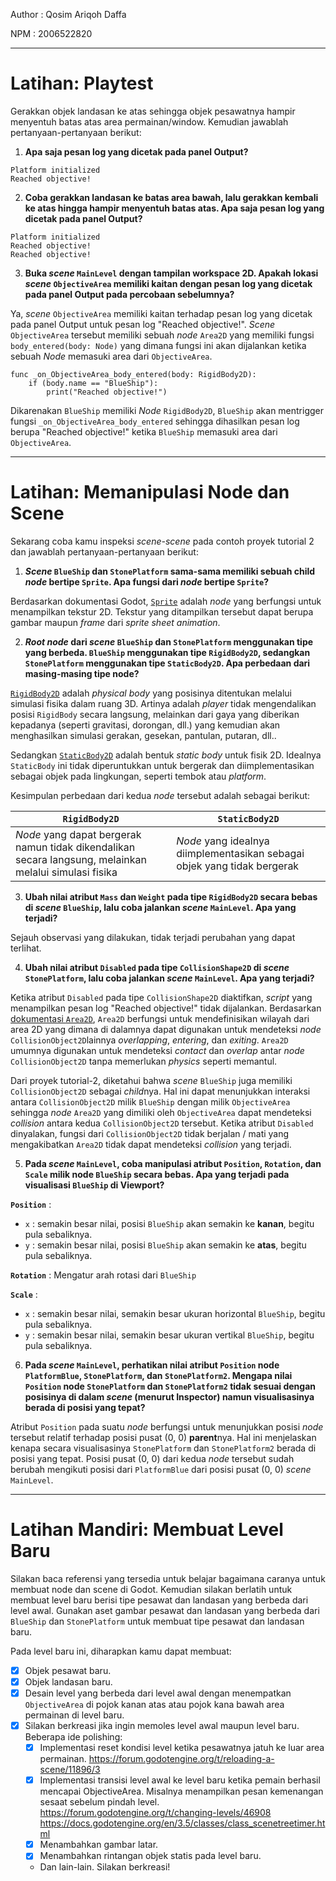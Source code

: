 Author : Qosim Ariqoh Daffa

NPM : 2006522820

---

# Latihan: Playtest

Gerakkan objek landasan ke atas sehingga objek pesawatnya hampir menyentuh batas atas area permainan/window. Kemudian jawablah pertanyaan-pertanyaan berikut:

1. **Apa saja pesan log yang dicetak pada panel **Output**?**

```
Platform initialized
Reached objective!
```

2. **Coba gerakkan landasan ke batas area bawah, lalu gerakkan kembali ke atas hingga hampir menyentuh batas atas. Apa saja pesan log yang dicetak pada panel Output?**

```
Platform initialized
Reached objective!
Reached objective!
```

3. **Buka _scene_ `MainLevel` dengan tampilan workspace 2D. Apakah lokasi _scene_ `ObjectiveArea` memiliki kaitan dengan pesan log yang dicetak pada panel Output pada percobaan sebelumnya?**

Ya, _scene_ `ObjectiveArea` memiliki kaitan terhadap pesan log yang dicetak pada panel Output untuk pesan log "Reached objective!". _Scene_ `ObjectiveArea` tersebut memiliki sebuah _node_ `Area2D` yang memiliki fungsi `body_entered(body: Node)` yang dimana fungsi ini akan dijalankan ketika sebuah _Node_ memasuki area dari `ObjectiveArea`.

```
func _on_ObjectiveArea_body_entered(body: RigidBody2D):
	if (body.name == "BlueShip"):
		print("Reached objective!")
```

Dikarenakan `BlueShip` memiliki _Node_ `RigidBody2D`, `BlueShip` akan mentrigger fungsi `_on_ObjectiveArea_body_entered` sehingga dihasilkan pesan log berupa "Reached objective!" ketika `BlueShip` memasuki area dari `ObjectiveArea`.

---

# Latihan: Memanipulasi Node dan Scene

Sekarang coba kamu inspeksi _scene-scene_ pada contoh proyek tutorial 2 dan jawablah pertanyaan-pertanyaan berikut:

1. **_Scene_ `BlueShip` dan `StonePlatform` sama-sama memiliki sebuah child _node_ bertipe `Sprite`. Apa fungsi dari _node_ bertipe `Sprite`?**

Berdasarkan dokumentasi Godot, [`Sprite`](https://docs.godotengine.org/en/3.5/classes/class_sprite.html) adalah _node_ yang berfungsi untuk menampilkan tekstur 2D. Tekstur yang ditampilkan tersebut dapat berupa gambar maupun _frame_ dari _sprite sheet animation_.

2. **_Root node_ dari _scene_ `BlueShip` dan `StonePlatform` menggunakan tipe yang berbeda. `BlueShip` menggunakan tipe `RigidBody2D`, sedangkan `StonePlatform` menggunakan tipe `StaticBody2D`. Apa perbedaan dari masing-masing tipe node?**

[`RigidBody2D`](https://docs.godotengine.org/en/3.5/classes/class_rigidbody.html) adalah _physical body_ yang posisinya ditentukan melalui simulasi fisika dalam ruang 3D. Artinya adalah _player_ tidak mengendalikan posisi `RigidBody` secara langsung, melainkan dari gaya yang diberikan kepadanya (seperti gravitasi, dorongan, dll.) yang kemudian akan menghasilkan simulasi gerakan, gesekan, pantulan, putaran, dll..

Sedangkan [`StaticBody2D`](https://docs.godotengine.org/en/3.5/classes/class_staticbody2d.html) adalah bentuk _static body_ untuk fisik 2D. Idealnya `StaticBody` ini tidak diperuntukkan untuk bergerak dan diimplementasikan sebagai objek pada lingkungan, seperti tembok atau _platform_.

Kesimpulan perbedaan dari kedua _node_ tersebut adalah sebagai berikut:

| `RigidBody2D`                                                                                          | `StaticBody2D`                                                           |
| ------------------------------------------------------------------------------------------------------ | ------------------------------------------------------------------------ |
| _Node_ yang dapat bergerak namun tidak dikendalikan secara langsung, melainkan melalui simulasi fisika | _Node_ yang idealnya diimplementasikan sebagai objek yang tidak bergerak |

3. **Ubah nilai atribut `Mass` dan `Weight` pada tipe `RigidBody2D` secara bebas di _scene_ `BlueShip`, lalu coba jalankan _scene_ `MainLevel`. Apa yang terjadi?**

Sejauh observasi yang dilakukan, tidak terjadi perubahan yang dapat terlihat.

4. **Ubah nilai atribut `Disabled` pada tipe `CollisionShape2D` di _scene_ `StonePlatform`, lalu coba jalankan _scene_ `MainLevel`. Apa yang terjadi?**

Ketika atribut `Disabled` pada tipe `CollisionShape2D` diaktifkan, _script_ yang menampilkan pesan log "Reached objective!" tidak dijalankan. Berdasarkan [dokumentasi `Area2D`](https://docs.godotengine.org/en/stable/tutorials/physics/using_area_2d.html), `Area2D` berfungsi untuk mendefinisikan wilayah dari area 2D yang dimana di dalamnya dapat digunakan untuk mendeteksi _node_ `CollisionObject2D`lainnya _overlapping_, _entering_, dan _exiting_. `Area2D` umumnya digunakan untuk mendeteksi _contact_ dan _overlap_ antar _node_ `CollisionObject2D` tanpa memerlukan _physics_ seperti memantul.

Dari proyek tutorial-2, diketahui bahwa _scene_ `BlueShip` juga memiliki `CollisionObject2D` sebagai *child*nya. Hal ini dapat menunjukkan interaksi antara `CollisionObject2D` milik `BlueShip` dengan milik `ObjectiveArea` sehingga _node_ `Area2D` yang dimiliki oleh `ObjectiveArea` dapat mendeteksi _collision_ antara kedua `CollisionObject2D` tersebut. Ketika atribut `Disabled` dinyalakan, fungsi dari `CollisionObject2D` tidak berjalan / mati yang mengakibatkan `Area2D` tidak dapat mendeteksi _collision_ yang terjadi.

5. **Pada _scene_ `MainLevel`, coba manipulasi atribut `Position`, `Rotation`, dan `Scale` milik node `BlueShip` secara bebas. Apa yang terjadi pada visualisasi `BlueShip` di Viewport?**

**`Position`** :

- `x` : semakin besar nilai, posisi `BlueShip` akan semakin ke **kanan**, begitu pula sebaliknya.
- `y` : semakin besar nilai, posisi `BlueShip` akan semakin ke **atas**, begitu pula sebaliknya.

**`Rotation`** : Mengatur arah rotasi dari `BlueShip`

**`Scale`** :

- `x` : semakin besar nilai, semakin besar ukuran horizontal `BlueShip`, begitu pula sebaliknya.
- `y` : semakin besar nilai, semakin besar ukuran vertikal `BlueShip`, begitu pula sebaliknya.

6. **Pada _scene_ `MainLevel`, perhatikan nilai atribut `Position` node `PlatformBlue`, `StonePlatform`, dan `StonePlatform2`. Mengapa nilai `Position` node `StonePlatform` dan `StonePlatform2` tidak sesuai dengan posisinya di dalam _scene_ (menurut Inspector) namun visualisasinya berada di posisi yang tepat?**

Atribut `Position` pada suatu _node_ berfungsi untuk menunjukkan posisi _node_ tersebut relatif terhadap posisi pusat (0, 0) **parent**nya. Hal ini menjelaskan kenapa secara visualisasinya `StonePlatform` dan `StonePlatform2` berada di posisi yang tepat. Posisi pusat (0, 0) dari kedua _node_ tersebut sudah berubah mengikuti posisi dari `PlatformBlue` dari posisi pusat (0, 0) _scene_ `MainLevel`.

---

# Latihan Mandiri: Membuat Level Baru

Silakan baca referensi yang tersedia untuk belajar bagaimana caranya untuk membuat node dan scene di Godot. Kemudian silakan berlatih untuk membuat level baru berisi tipe pesawat dan landasan yang berbeda dari level awal. Gunakan aset gambar pesawat dan landasan yang berbeda dari `BlueShip` dan `StonePlatform` untuk membuat tipe pesawat dan landasan baru.

Pada level baru ini, diharapkan kamu dapat membuat:

- [x] Objek pesawat baru.
- [x] Objek landasan baru.
- [x] Desain level yang berbeda dari level awal dengan menempatkan `ObjectiveArea` di pojok kanan atas atau pojok kana bawah area permainan di level baru.
- [x] Silakan berkreasi jika ingin memoles level awal maupun level baru. Beberapa ide polishing:
  - [x] Implementasi reset kondisi level ketika pesawatnya jatuh ke luar area permainan.
        https://forum.godotengine.org/t/reloading-a-scene/11896/3
  - [x] Implementasi transisi level awal ke level baru ketika pemain berhasil mencapai ObjectiveArea. Misalnya menampilkan pesan kemenangan sesaat sebelum pindah level.
        https://forum.godotengine.org/t/changing-levels/46908
        https://docs.godotengine.org/en/3.5/classes/class_scenetreetimer.html
  - [x] Menambahkan gambar latar.
  - [x] Menambahkan rintangan objek statis pada level baru.
  - Dan lain-lain. Silakan berkreasi!
